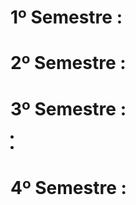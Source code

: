 # 1º Semestre :

# 2º Semestre :

# 3º Semestre : 
<li src="https://github.com/LeoAdlerr/PortfolioApis/tree/main/3Semestre"><li>

# 4º Semestre :

